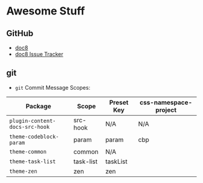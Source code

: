 # Awesome Stuff

## GitHub

- [doc8](https://github.com/docupotamus/docupotamus/)
- [doc8 Issue Tracker](https://github.com/docupotamus/docupotamus/issues)

## git

- `git` Commit Message Scopes:

| Package                        | Scope     | Preset Key | css-namespace-project |
| ------------------------------ | --------- | ---------- | --------------------- |
| `plugin-content-docs-src-hook` | src-hook  | N/A        | N/A                   |
| `theme-codeblock-param`        | param     | param      | cbp                   |
| `theme-common`                 | common    | N/A        |                       |
| `theme-task-list`              | task-list | taskList   |                       |
| `theme-zen`                    | zen       | zen        |                       |
